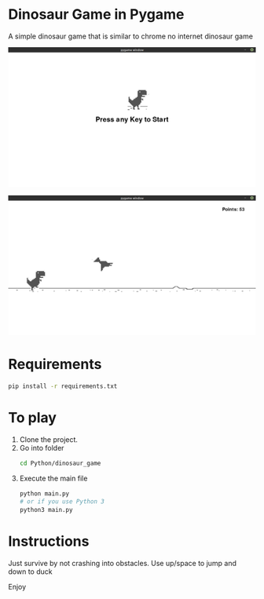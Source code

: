 # Dinosaur Game in Pygame
A simple dinosaur game that is similar to chrome no internet dinosaur game

![Alt text](Images/dinosaur-game-menu.png?raw=true "dinosaur game menu")

![Alt text](Images/dinosaur-game-play.png?raw=true "dinosaur game play")

# Requirements
```bash
pip install -r requirements.txt
```

# To play
1. Clone the project.
2. Go into folder
    ```bash
    cd Python/dinosaur_game
    ```
3. Execute the main file
    ```bash
    python main.py 
    # or if you use Python 3
    python3 main.py
    ```

# Instructions
Just survive by not crashing into obstacles. Use up/space to jump and down to duck

Enjoy